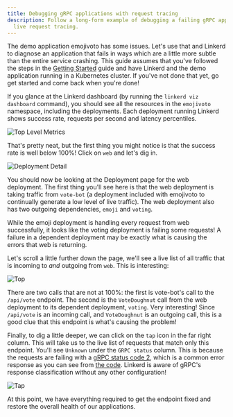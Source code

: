```yaml
---
title: Debugging gRPC applications with request tracing
description: Follow a long-form example of debugging a failing gRPC application using
  live request tracing.
---
```


The demo application emojivoto has some issues. Let's use that and Linkerd to
diagnose an application that fails in ways which are a little more subtle than
the entire service crashing. This guide assumes that you've followed the steps
in the [Getting Started](../../getting-started/) guide and have Linkerd and the
demo application running in a Kubernetes cluster. If you've not done that yet,
go get started and come back when you're done!

If you glance at the Linkerd dashboard (by running the `linkerd viz dashboard`
command), you should see all the resources in the `emojivoto` namespace,
including the deployments. Each deployment running Linkerd shows success rate,
requests per second and latency percentiles.

![Top Level Metrics](/docs/images/debugging/stat.png "Top Level Metrics")

That's pretty neat, but the first thing you might notice is that the success
rate is well below 100%! Click on `web` and let's dig in.

![Deployment Detail](/docs/images/debugging/octopus.png "Deployment Detail")

You should now be looking at the Deployment page for the web deployment. The first
thing you'll see here is that the web deployment is taking traffic from `vote-bot`
(a deployment included with emojivoto to continually generate a low level of
live traffic). The web deployment also has two outgoing dependencies, `emoji`
and `voting`.

While the emoji deployment is handling every request from web successfully, it
looks like the voting deployment is failing some requests! A failure in a dependent
deployment may be exactly what is causing the errors that web is returning.

Let's scroll a little further down the page, we'll see a live list of all
traffic that is incoming to *and* outgoing from `web`. This is interesting:

![Top](/docs/images/debugging/web-top.png "Top")

There are two calls that are not at 100%: the first is vote-bot's call to the
`/api/vote` endpoint. The second is the `VoteDoughnut` call from the web
deployment to its dependent deployment, `voting`. Very interesting! Since
`/api/vote` is an incoming call, and `VoteDoughnut` is an outgoing call, this is
a good clue that this endpoint is what's causing the problem!

Finally, to dig a little deeper, we can click on the `tap` icon in the far right
column. This will take us to the live list of requests that match only this
endpoint. You'll see `Unknown` under the `GRPC status` column. This is because
the requests are failing with a
[gRPC status code 2](https://godoc.org/google.golang.org/grpc/codes#Code),
which is a common error response as you can see from
[the code][code]. Linkerd is aware of gRPC's response classification without any
other configuration!

![Tap](/docs/images/debugging/web-tap.png "Tap")

At this point, we have everything required to get the endpoint fixed and restore
the overall health of our applications.

[code]: https://github.com/BuoyantIO/emojivoto/blob/67faa83af33db647927946a672fc63ab7ce869aa/emojivoto-voting-svc/api/api.go#L21
